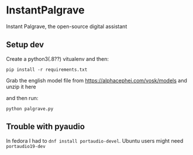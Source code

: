 # InstantPalgrave
Instant Palgrave, the open-source digital assistant


## Setup dev

Create a python3(.8??) vitualenv and then:

```console
pip install -r requirements.txt
```

Grab the english model file from https://alphacephei.com/vosk/models and unzip it here

and then run:

```console
python palgrave.py
```


## Trouble with pyaudio

In fedora I had to `dnf install portaudio-devel`. Ubuntu users might need `portaudio19-dev`
